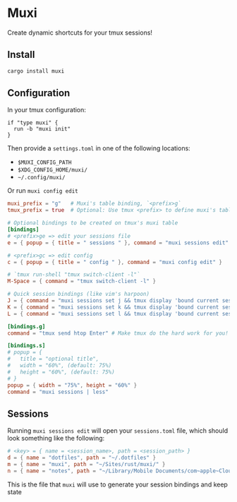 # Muxi

Create dynamic shortcuts for your tmux sessions!

## Install
```sh
cargo install muxi
```

## Configuration

In your tmux configuration:
```tmux
if "type muxi" {
  run -b "muxi init"
}
```

Then provide a `settings.toml` in one of the following locations:
- `$MUXI_CONFIG_PATH`
- `$XDG_CONFIG_HOME/muxi/`
- `~/.config/muxi/`

Or run `muxi config edit`

```toml
muxi_prefix = "g"   # Muxi's table binding, `<prefix>g`
tmux_prefix = true  # Optional: Use tmux <prefix> to define muxi's table (default: true)

# Optional bindings to be created on tmux's muxi table
[bindings]
# <prefix>ge => edit your sessions file
e = { popup = { title = " sessions " }, command = "muxi sessions edit" }

# <prefix>gc => edit config
c = { popup = { title = " config " }, command = "muxi config edit" }

# `tmux run-shell "tmux switch-client -l"`
M-Space = { command = "tmux switch-client -l" }

# Quick session bindings (like vim's harpoon)
J = { command = "muxi sessions set j && tmux display 'bound current session to j'" }
K = { command = "muxi sessions set k && tmux display 'bound current session to k'" }
L = { command = "muxi sessions set l && tmux display 'bound current session to l'" }

[bindings.g]
command = "tmux send htop Enter" # Make tmux do the hard work for you!

[bindings.s]
# popup = {
#   title = "optional title",
#   width = "60%", (default: 75%)
#   height = "60%", (default: 75%)
# }
popup = { width = "75%", height = "60%" }
command = "muxi sessions | less"
```

## Sessions

Running `muxi sessions edit` will open your `sessions.toml` file, which should look something like the following:

```toml
# <key> = { name = <session_name>, path = <session_path> }
d = { name = "dotfiles", path = "~/.dotfiles" }
m = { name = "muxi", path = "~/Sites/rust/muxi/" }
n = { name = "notes", path = "~/Library/Mobile Documents/com~apple~CloudDocs/notes" }
```

This is the file that `muxi` will use to generate your session bindings and keep state
